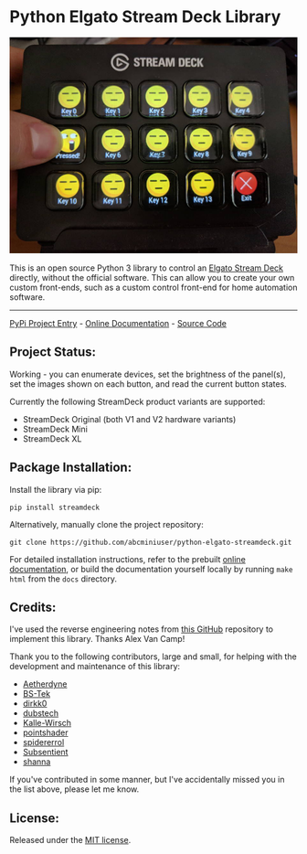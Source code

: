 # Python Elgato Stream Deck Library

![Example Deck](ExampleDeck.jpg)

This is an open source Python 3 library to control an
[Elgato Stream Deck](https://www.elgato.com/en/gaming/stream-deck) directly,
without the official software. This can allow you to create your own custom
front-ends, such as a custom control front-end for home automation software.

_________________

[PyPi Project Entry](https://pypi.org/project/streamdeck/) - [Online Documentation](https://python-elgato-streamdeck.readthedocs.io) - [Source Code](https://github.com/abcminiuser/python-elgato-streamdeck)


## Project Status:

Working - you can enumerate devices, set the brightness of the panel(s), set
the images shown on each button, and read the current button states.

Currently the following StreamDeck product variants are supported:
* StreamDeck Original (both V1 and V2 hardware variants)
* StreamDeck Mini
* StreamDeck XL


## Package Installation:

Install the library via pip:

```
pip install streamdeck
```

Alternatively, manually clone the project repository:

```
git clone https://github.com/abcminiuser/python-elgato-streamdeck.git
```

For detailed installation instructions, refer to the prebuilt
[online documentation](https://python-elgato-streamdeck.readthedocs.io), or
build the documentation yourself locally by running `make html` from the `docs`
directory.


## Credits:

I've used the reverse engineering notes from
[this GitHub](https://github.com/Lange/node-elgato-stream-deck/blob/master/NOTES.md)
repository to implement this library. Thanks Alex Van Camp!

Thank you to the following contributors, large and small, for helping with the
development and maintenance of this library:

- [Aetherdyne](https://github.com/Aetherdyne)
- [BS-Tek](https://github.com/BS-Tek)
- [dirkk0](https://github.com/dirkk0)
- [dubstech](https://github.com/dubstech)
- [Kalle-Wirsch](https://github.com/Kalle-Wirsch)
- [pointshader](https://github.com/pointshader)
- [spidererrol](https://github.com/Spidererrol)
- [Subsentient](https://github.com/Subsentient)
- [shanna](https://github.com/shanna)

If you've contributed in some manner, but I've accidentally missed you in the
list above, please let me know.


## License:

Released under the [MIT license](LICENSE).
